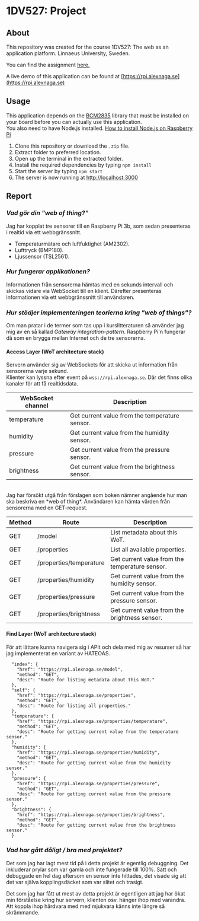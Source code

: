 # 1DV527: Project
## About

This repository was created for the course 1DV527: The web as an application platform.
Linnaeus University, Sweden.

You can find the assignment [here.](https://coursepress.lnu.se/kurs/the-web-as-an-application-platform/examination-3)

A live demo of this application can be found at [https://rpi.alexnaga.se](https://rpi.alexnaga.se)

## Usage

This application depends on the [BCM2835](http://www.airspayce.com/mikem/bcm2835/) library that must be installed on your board before you can actually use this application.  
You also need to have Node.js installed. [How to install Node.js on Raspberry Pi](https://github.com/cncjs/cncjs/wiki/Setup-Guide:-Raspberry-Pi-%7C-Install-Node.js-Manually)

1. Clone this repository or download the `.zip` file.
2. Extract folder to preferred location.
3. Open up the terminal in the extracted folder.
4. Install the required dependencies by typing `npm install`
5. Start the server by typing `npm start`
6. The server is now running at [http://localhost:3000](http://localhost:3000)

## Report

### *Vad gör din "web of thing?"*
Jag har kopplat tre sensorer till en Raspberry Pi 3b, som sedan presenteras i realtid via ett webbgränssnitt.
- Temperaturmätare och luftfuktighet (AM2302).
- Lufttryck (BMP180).
- Ljussensor (TSL2561).

### *Hur fungerar applikationen?*
Informationen från sensorerna hämtas med en sekunds intervall och skickas vidare via WebSocket till en klient. Därefter presenteras informationen via ett webbgränssnitt till användaren.

### *Hur stödjer implementeringen teorierna kring "web of things"?*
Om man pratar i de termer som tas upp i kurslitteraturen så använder jag mig av en så kallad *Gateway integration-pattern*. Raspberry Pi'n fungerar då som en brygga mellan Internet och de tre sensorerna.

#### Access Layer (WoT architecture stack)
Servern använder sig av WebSockets för att skicka ut information från sensorerna varje sekund.  
Klienter kan lyssna efter event på `wss://rpi.alexnaga.se`. Där det finns olika kanaler för att få realtidsdata.
  
| WebSocket channel | Description                                    |
|-------------------|------------------------------------------------|
| temperature       | Get current value from the temperature sensor. |
| humidity          | Get current value from the humidity sensor.    |
| pressure          | Get current value from the pressure sensor.    |
| brightness        | Get current value from the brightness sensor.  |

<br>
Jag har försökt utgå från förslagen som boken nämner angående hur man ska beskriva en *web of thing*.  
Användaren kan hämta värden från sensorerna med en GET-request.  
<br>

| Method | Route                   | Description                                    |
|--------|-------------------------|------------------------------------------------|
| GET    | /model                  | List metadata about this WoT.                  |
| GET    | /properties             | List all available properties.                 |
| GET    | /properties/temperature | Get current value from the temperature sensor. |
| GET    | /properties/humidity    | Get current value from the humidity sensor.    |
| GET    | /properties/pressure    | Get current value from the pressure sensor.    |
| GET    | /properties/brightness  | Get current value from the brightness sensor.  |

#### Find Layer (WoT architecture stack)
För att lättare kunna navigera sig i APIt och dela med mig av resurser så har jag implementerat en variant av HATEOAS.

```
  "index": {
    "href": "https://rpi.alexnaga.se/model",
    "method": "GET",
    "desc": "Route for listing metadata about this WoT."
  },
  "self": {
    "href": "https://rpi.alexnaga.se/properties",
    "method": "GET",
    "desc": "Route for listing all properties."
  },
  "temperature": {
    "href": "https://rpi.alexnaga.se/properties/temperature",
    "method": "GET",
    "desc": "Route for getting current value from the temperature sensor."
  },
  "humidity": {
    "href": "https://rpi.alexnaga.se/properties/humidity",
    "method": "GET",
    "desc": "Route for getting current value from the humidity sensor."
  },
  "pressure": {
    "href": "https://rpi.alexnaga.se/properties/pressure",
    "method": "GET",
    "desc": "Route for getting current value from the pressure sensor."
  },
  "brightness": {
    "href": "https://rpi.alexnaga.se/properties/brightness",
    "method": "GET",
    "desc": "Route for getting current value from the brightness sensor."
  }
```

### *Vad har gått dåligt / bra med projektet?*
Det som jag har lagt mest tid på i detta projekt är egentlig debuggning. Det inkluderar prylar som var gamla och inte fungerade till 100%. Satt och debuggade en hel dag eftersom en sensor inte hittades, det visade sig att det var själva kopplingsdäcket som var slitet och trasigt.

Det som jag har fått ut mest av detta projekt är egentligen att jag har ökat min förståelse kring hur servern, klienten osv. hänger ihop med varandra. Att koppla ihop hårdvara med med mjukvara känns inte längre så skrämmande.
